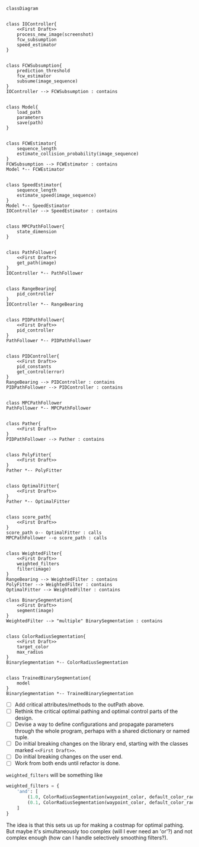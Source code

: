 
```mermaid
classDiagram


class IOController{
    <<First Draft>>
    process_new_image(screenshot)
    fcw_subsumption
    speed_estimator
}


class FCWSubsumption{
    prediction_threshold
    fcw_estimator
    subsume(image_sequence)
}
IOController --> FCWSubsumption : contains


class Model{
    load_path
    parameters
    save(path)
}


class FCWEstimator{
    sequence_length
    estimate_collision_probability(image_sequence)
}
FCWSubsumption --> FCWEstimator : contains
Model *-- FCWEstimator


class SpeedEstimator{
    sequence_length
    estimate_speed(image_sequence)
}
Model *-- SpeedEstimator
IOController --> SpeedEstimator : contains


class MPCPathFollower{
    state_dimension
}


class PathFollower{
    <<First Draft>>
    get_path(image)
}
IOController *-- PathFollower


class RangeBearing{
    pid_controller
}
IOController *-- RangeBearing


class PIDPathFollower{
    <<First Draft>>
    pid_controller
}
PathFollower *-- PIDPathFollower


class PIDController{
    <<First Draft>>
    pid_constants
    get_control(error)
}
RangeBearing --> PIDController : contains
PIDPathFollower --> PIDController : contains


class MPCPathFollower
PathFollower *-- MPCPathFollower


class Pather{
    <<First Draft>>
}
PIDPathFollower --> Pather : contains


class PolyFitter{
    <<First Draft>>
}
Pather *-- PolyFitter


class OptimalFitter{
    <<First Draft>>
}
Pather *-- OptimalFitter


class score_path{
    <<First Draft>>
}
score_path o-- OptimalFitter : calls
MPCPathFollower --o score_path : calls


class WeightedFilter{
    <<First Draft>>
    weighted_filters
    filter(image)
}
RangeBearing --> WeightedFilter : contains
PolyFitter --> WeightedFilter : contains
OptimalFitter --> WeightedFilter : contains

class BinarySegmentation{
    <<First Draft>>
    segment(image)
}
WeightedFilter --> "multiple" BinarySegmentation : contains


class ColorRadiusSegmentation{
    <<First Draft>>
    target_color
    max_radius
}
BinarySegmentation *-- ColorRadiusSegmentation


class TrainedBinarySegmentation{
    model
}
BinarySegmentation *-- TrainedBinarySegmentation
```

- [ ] Add critical attributes/methods to the outPath above.
- [ ] Rethink the critical optimal pathing and optimal control parts of the design.
- [ ] Devise a way to define configurations and propagate parameters through the whole program, perhaps with a shared dictionary or named tuple.
- [ ] Do initial breaking changes on the library end, starting with the classes marked `<<First Draft>>`.
- [ ] Do initial breaking changes on the user end.
- [ ] Work from both ends until refactor is done.

`weighted_filters` will be something like

```python
weighted_filters = {
    'and': [
        (1.0, ColorRadiusSegmentation(waypoint_color, default_color_radius)),
        (0.1, ColorRadiusSegmentation(waypoint_color, default_color_radius)),
    ]
}
```

The idea is that this sets us up for making a costmap for optimal pathing. But maybe it's simultaneously too complex (will I ever need an 'or'?) and not complex enough (how can I handle selectively smoothing filters?).
